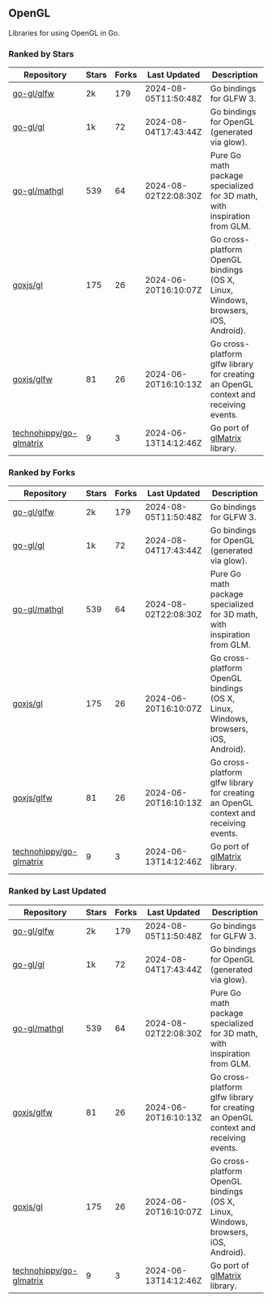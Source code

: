 ## OpenGL

Libraries for using OpenGL in Go.

### Ranked by Stars

| Repository | Stars | Forks | Last Updated | Description | 
|------------|-------|-------|--------------|-------------|
| [go-gl/glfw](https://github.com/go-gl/glfw) | 2k | 179 | 2024-08-05T11:50:48Z |  Go bindings for GLFW 3. |
| [go-gl/gl](https://github.com/go-gl/gl) | 1k | 72 | 2024-08-04T17:43:44Z |  Go bindings for OpenGL (generated via glow). |
| [go-gl/mathgl](https://github.com/go-gl/mathgl) | 539 | 64 | 2024-08-02T22:08:30Z |  Pure Go math package specialized for 3D math, with inspiration from GLM. |
| [goxjs/gl](https://github.com/goxjs/gl) | 175 | 26 | 2024-06-20T16:10:07Z |  Go cross-platform OpenGL bindings (OS X, Linux, Windows, browsers, iOS, Android). |
| [goxjs/glfw](https://github.com/goxjs/glfw) | 81 | 26 | 2024-06-20T16:10:13Z |  Go cross-platform glfw library for creating an OpenGL context and receiving events. |
| [technohippy/go-glmatrix](https://github.com/technohippy/go-glmatrix) | 9 | 3 | 2024-06-13T14:12:46Z |  Go port of [glMatrix](https://glmatrix.net/) library. |

### Ranked by Forks

| Repository | Stars | Forks | Last Updated | Description | 
|------------|-------|-------|--------------|-------------|
| [go-gl/glfw](https://github.com/go-gl/glfw) | 2k | 179 | 2024-08-05T11:50:48Z |  Go bindings for GLFW 3. |
| [go-gl/gl](https://github.com/go-gl/gl) | 1k | 72 | 2024-08-04T17:43:44Z |  Go bindings for OpenGL (generated via glow). |
| [go-gl/mathgl](https://github.com/go-gl/mathgl) | 539 | 64 | 2024-08-02T22:08:30Z |  Pure Go math package specialized for 3D math, with inspiration from GLM. |
| [goxjs/gl](https://github.com/goxjs/gl) | 175 | 26 | 2024-06-20T16:10:07Z |  Go cross-platform OpenGL bindings (OS X, Linux, Windows, browsers, iOS, Android). |
| [goxjs/glfw](https://github.com/goxjs/glfw) | 81 | 26 | 2024-06-20T16:10:13Z |  Go cross-platform glfw library for creating an OpenGL context and receiving events. |
| [technohippy/go-glmatrix](https://github.com/technohippy/go-glmatrix) | 9 | 3 | 2024-06-13T14:12:46Z |  Go port of [glMatrix](https://glmatrix.net/) library. |

### Ranked by Last Updated

| Repository | Stars | Forks | Last Updated | Description | 
|------------|-------|-------|--------------|-------------|
| [go-gl/glfw](https://github.com/go-gl/glfw) | 2k | 179 | 2024-08-05T11:50:48Z |  Go bindings for GLFW 3. |
| [go-gl/gl](https://github.com/go-gl/gl) | 1k | 72 | 2024-08-04T17:43:44Z |  Go bindings for OpenGL (generated via glow). |
| [go-gl/mathgl](https://github.com/go-gl/mathgl) | 539 | 64 | 2024-08-02T22:08:30Z |  Pure Go math package specialized for 3D math, with inspiration from GLM. |
| [goxjs/glfw](https://github.com/goxjs/glfw) | 81 | 26 | 2024-06-20T16:10:13Z |  Go cross-platform glfw library for creating an OpenGL context and receiving events. |
| [goxjs/gl](https://github.com/goxjs/gl) | 175 | 26 | 2024-06-20T16:10:07Z |  Go cross-platform OpenGL bindings (OS X, Linux, Windows, browsers, iOS, Android). |
| [technohippy/go-glmatrix](https://github.com/technohippy/go-glmatrix) | 9 | 3 | 2024-06-13T14:12:46Z |  Go port of [glMatrix](https://glmatrix.net/) library. |

